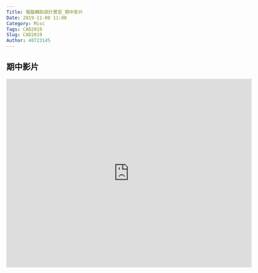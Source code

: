 ```yaml
---
Title: 電腦輔助設計實習_期中影片
Date: 2019-11-08 11:00
Category: Misc
Tags: CAD2019
Slug: CAD2019
Author: 40723145
---
```


期中影片
----
<iframe src="https://player.vimeo.com/video/371874160" width="640" height="492" frameborder="0" webkitallowfullscreen mozallowfullscreen allowfullscreen></iframe>
